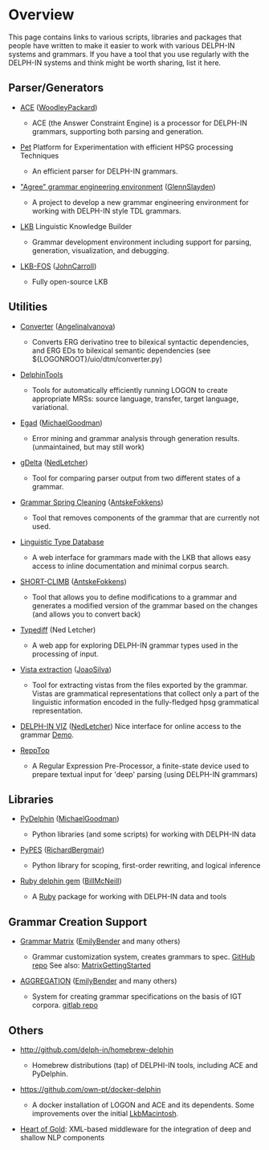 # Overview

This page contains links to various scripts, libraries and packages that
people have written to make it easier to work with various DELPH-IN
systems and grammars. If you have a tool that you use regularly with the
DELPH-IN systems and think might be worth sharing, list it here.

## Parser/Generators

- [ACE](./AceTop) ([WoodleyPackard](/WoodleyPackard))
  
  - ACE (the Answer Constraint Engine) is a processor for DELPH-IN
grammars, supporting both parsing and generation.
- [Pet](./PetTop) Platform for Experimentation with efficient HPSG
processing Techniques
  
  - An efficient parser for DELPH-IN grammars.
- ["Agree" grammar engineering environment](./AgreeTop)
([GlennSlayden](./GlennSlayden))
  
  - A project to develop a new grammar engineering environment for
working with DELPH-IN style TDL grammars.
- [LKB](./LkbInstallation) Linguistic Knowledge Builder
  
  - Grammar development environment including support for parsing,
generation, visualization, and debugging.
- [LKB-FOS](./LkbFos) ([JohnCarroll](./JohnCarroll))
  
  - Fully open-source LKB

## Utilities

- [Converter](http://moin.delph-in.net/ToolsTop/converter.html)
([AngelinaIvanova](./AngelinaIvanova))
  
  - Converts ERG derivatino tree to bilexical syntactic
dependencies, and ERG EDs to bilexical semantic dependencies
(see ${LOGONROOT}/uio/dtm/converter.py)
- [DelphinTools](./DelphinTools)
  
  - Tools for automatically efficiently running LOGON to create
appropriate MRSs: source language, transfer, target language,
variational.
- [Egad](./EgadTop) ([MichaelGoodman](./MichaelGoodman))
  
  - Error mining and grammar analysis through generation results.
(unmaintained, but may still work)
- [gDelta](./GDeltaTop) ([NedLetcher](./NedLetcher))
  
  - Tool for comparing parser output from two different states of a
grammar.
- [Grammar Spring Cleaning](./SpringCleaningTop)
([AntskeFokkens](./AntskeFokkens))
  
  - Tool that removes components of the grammar that are currently
not used.
- [Linguistic Type Database](./LkbLtdb)
  
  - A web interface for grammars made with the LKB that allows easy
access to inline documentation and minimal corpus search.
- [SHORT-CLIMB](./ClimbShortClimb) ([AntskeFokkens](./AntskeFokkens))
  
  - Tool that allows you to define modifications to a grammar and
generates a modified version of the grammar based on the changes
(and allows you to convert back)
- [Typediff](./TypediffTop) (Ned Letcher)
  
  - A web app for exploring DELPH-IN grammar types used in the
processing of input.
- [Vista extraction](./VistaExtractionTop) ([JoaoSilva](./JoaoSilva))
  
  - Tool for extracting vistas from the files exported by the
grammar. Vistas are grammatical representations that collect
only a part of the linguistic information encoded in the
fully-fledged hpsg grammatical representation.
- [DELPH-IN VIZ](https://github.com/delph-in/delphin-viz)
([NedLetcher](./NedLetcher)) Nice interface for online access to the
grammar [Demo](http://delph-in.github.io/delphin-viz/demo/).
- [ReppTop](./ReppTop)
  
  - A Regular Expression Pre-Processor, a finite-state device used
to prepare textual input for 'deep' parsing (using DELPH-IN
grammars)

## Libraries

- [PyDelphin](https://github.com/goodmami/pydelphin)
([MichaelGoodman](./MichaelGoodman))
  
  - Python libraries (and some scripts) for working with DELPH-IN
data
- [PyPES](http://www.semantilog.org/pypes.html)
([RichardBergmair](./RichardBergmair))
  
  - Python library for scoping, first-order rewriting, and logical
inference
- [Ruby delphin gem](https://rubygems.org/gems/delphin)
([BillMcNeill](./BillMcNeill))
  
  - A [Ruby](http://www.ruby-lang.org) package for working with
DELPH-IN data and tools

## Grammar Creation Support

- [Grammar Matrix](http://matrix.ling.washington.edu/index.html)
([EmilyBender](./EmilyBender) and many others)
  
  - Grammar customization system, creates grammars to spec. [GitHub
repo](https://github.com/delph-in/matrix) See also:
[MatrixGettingStarted](./MatrixGettingStarted)
- [AGGREGATION](http://depts.washington.edu/uwcl/aggregation/)
([EmilyBender](./EmilyBender) and many others)
  
  - System for creating grammar specifications on the basis of IGT
corpora. [gitlab
repo](https://git.ling.washington.edu/agg/aggregation)

## Others

- <http://github.com/delph-in/homebrew-delphin>
  
  - Homebrew distributions (tap) of DELPHI-IN tools, including ACE and PyDelphin.
- <https://github.com/own-pt/docker-delphin>
  
  - A docker installation of LOGON and ACE and its dependents. Some
improvements over the initial [LkbMacintosh](./LkbMacintosh).
- [Heart of Gold](./HeartofgoldTop): XML-based middleware for the
integration of deep and shallow NLP components
